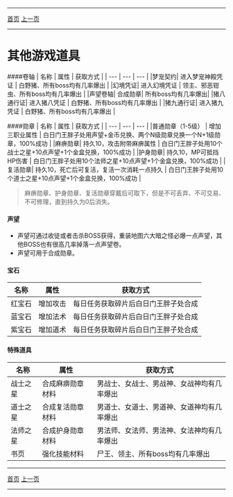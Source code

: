 -------
[首页](../index.html)
[上一页](javascript:history.back(-1))

-------
# 其他游戏道具
####卷轴
| 名称 | 属性 | 获取方式 | 
| --- | --- | --- |
|梦宠契约| 进入梦宠神殿凭证 | 白野猪、所有boss均有几率爆出 |
|幻境凭证| 进入幻境凭证 | 领主、邪恶钳虫、所有boss均有几率爆出 |
|声望卷轴| 合成勋章| 所有boss均有几率爆出|
|猪八通行证| 进入猪八凭证 | 白野猪、所有boss均有几率爆出  |
|猪九通行证| 进入猪九凭证 | 白野猪、所有boss均有几率爆出  |

####勋章
| 名称 | 属性 | 获取方式 | 
| --- | --- | --- |
|普通勋章（1-5级） | 增加三职业属性 | 白日门王胖子处用声望+金币兑换、两个N级勋章兑换一个N+1级勋章，100%成功 |
|麻痹勋章| 持久10，攻击附带麻痹属性 | 白日门王胖子处用10个战士之星+10点声望+1个金盒兑换，100%成功  |
|护身勋章| 持久10，MP可抵挡HP伤害 | 白日门王胖子处用10个法师之星+10点声望+1个金盒兑换，100%成功  |
|复活勋章| 持久10，死亡后可复活，复活一次消耗一点持久 | 白日门王胖子处用10个道士之星+10点声望+1个金盒兑换，100%成功  |

> 麻痹勋章、护身勋章、复活勋章穿戴后可取下，但是不可丢弃、不可交易、不可修理，直到持久为0后消失。

#### 声望

* 声望可通过收徒或者击杀BOSS获得，重装地图六大暗之怪必爆一点声望，其他BOSS也有很高几率掉落一点声望卷。
* 声望可用于合成勋章。

#### 宝石
| 名称 | 属性 | 获取方式 | 
| --- | --- | --- |
|红宝石| 增加攻击 | 每日任务获取碎片后白日门王胖子处合成 |
|蓝宝石| 增加法术 | 每日任务获取碎片后白日门王胖子处合成 |
|紫宝石| 增加道术 | 每日任务获取碎片后白日门王胖子处合成 |

#### 特殊道具
| 名称 | 属性 | 获取方式 | 
| --- | --- | --- |
|战士之星| 合成麻痹勋章材料 | 男战士、女战士、男战神、女战神均有几率爆出 |
|道士之星| 合成复活勋章材料 | 男道士、女道士、男道神、女道神均有几率爆出 |
|法师之星| 合成护身勋章材料 | 男法师、女法师、男法神、女法神均有几率爆出 |
|书页| 强化技能材料 | 尸王、领主、所有boss均有几率爆出 |

-------
[首页](../index.html)
[上一页](javascript:history.back(-1))

-------









